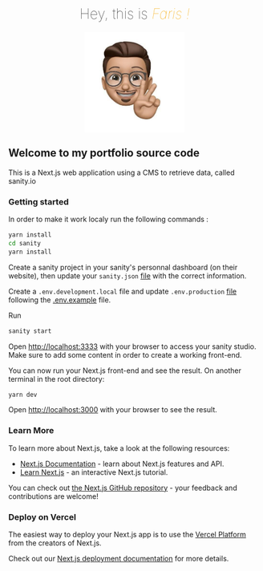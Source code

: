 <h1 style="text-align:center; font-weight:lighter"> Hey, this is <span style="color:#F7AB0A; font-style:italic; font-weight:light;"> Faris !</span> </h1>
<div style="display:flex; justify-content:center">
<img src="/public/avatar.jpeg" alt="avatar" data-canonical-src="https://gyazo.com/eb5c5741b6a9a16c692170a41a49c858.png" width="200" height="200" />
</div>

## Welcome to my portfolio source code

This is a Next.js web application using a CMS to retrieve data, called sanity.io

### Getting started

In order to make it work localy run the following commands :

```bash
yarn install
cd sanity
yarn install
```

Create a sanity project in your sanity's personnal dashboard (on their website), then update your `sanity.json` [file](/sanity/sanity.json) with the correct information.

Create a `.env.development.local` file and update `.env.production` [file](.env.production) following the [.env.example](.env.example) file.

Run

```bash
sanity start
```

Open [http://localhost:3333](http://localhost:3333) with your browser to access your sanity studio. Make sure to add some content in order to create a working front-end.

You can now run your Next.js front-end and see the result. On another terminal in the root directory:

```bash
yarn dev
```

Open [http://localhost:3000](http://localhost:0003) with your browser to see the result.

### Learn More

To learn more about Next.js, take a look at the following resources:

- [Next.js Documentation](https://nextjs.org/docs) - learn about Next.js features and API.
- [Learn Next.js](https://nextjs.org/learn) - an interactive Next.js tutorial.

You can check out [the Next.js GitHub repository](https://github.com/vercel/next.js/) - your feedback and contributions are welcome!

### Deploy on Vercel

The easiest way to deploy your Next.js app is to use the [Vercel Platform](https://vercel.com/new?utm_medium=default-template&filter=next.js&utm_source=create-next-app&utm_campaign=create-next-app-readme) from the creators of Next.js.

Check out our [Next.js deployment documentation](https://nextjs.org/docs/deployment) for more details.
